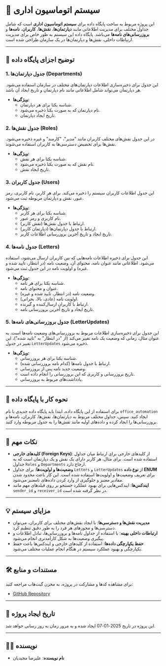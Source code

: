 # 🏢 سیستم اتوماسیون اداری

این پروژه مربوط به ساخت پایگاه داده برای **سیستم اتوماسیون اداری** است که شامل جداول مختلف برای مدیریت اطلاعاتی مانند **دپارتمان‌ها**، **نقش‌ها**، **کاربران**، **نامه‌ها** و **بروزرسانی‌های نامه‌ها** می‌باشد. پایگاه داده این سیستم به طور خاص برای مدیریت ارتباطات داخلی، نقش‌ها و دپارتمان‌ها در یک سازمان طراحی شده است.

---

## 🚀 توضیح اجزای پایگاه داده

### 1. **جدول دپارتمان‌ها (Departments)**

این جدول برای ذخیره‌سازی اطلاعات دپارتمان‌های مختلف در سازمان استفاده می‌شود. هر دپارتمان می‌تواند شامل اطلاعاتی مانند نام دپارتمان و تاریخ ایجاد آن باشد.

- **ویژگی‌ها:**
  - شناسه یکتا برای هر دپارتمان.
  - نام دپارتمان که به صورت یکتا ذخیره می‌شود.
  - تاریخ ایجاد دپارتمان.

### 2. **جدول نقش‌ها (Roles)**

در این جدول نقش‌های مختلف کاربران مانند "مدیر"، "کارمند" و غیره ذخیره می‌شود. نقش‌ها برای تخصیص دسترسی‌ها به کاربران استفاده می‌شوند.

- **ویژگی‌ها:**
  - شناسه یکتا برای هر نقش.
  - نام نقش که به صورت یکتا ذخیره می‌شود.
  - تاریخ ایجاد نقش.

### 3. **جدول کاربران (Users)**

این جدول اطلاعات کاربران سیستم را ذخیره می‌کند. برای هر کاربر، نام کاربری، رمز عبور، نقش و دپارتمان مربوطه ثبت می‌شود.

- **ویژگی‌ها:**
  - شناسه یکتا برای هر کاربر.
  - نام کاربری و رمز عبور.
  - ارتباط با جدول نقش‌ها (نقش کاربر).
  - ارتباط با جدول دپارتمان‌ها (دپارتمان کاربر).
  - تاریخ ایجاد و تاریخ آخرین بروزرسانی اطلاعات کاربر.

### 4. **جدول نامه‌ها (Letters)**

این جدول برای ذخیره اطلاعات نامه‌هایی که بین کاربران ارسال می‌شود، استفاده می‌شود. اطلاعاتی مانند عنوان نامه، محتوای آن، وضعیت نامه (در انتظار، تایید شده و غیره) و اولویت نامه در این جدول ثبت می‌شود.

- **ویژگی‌ها:**
  - شناسه یکتا برای هر نامه.
  - عنوان و محتوای نامه.
  - وضعیت نامه (در انتظار، تایید شده و غیره).
  - اولویت نامه (عادی، بالا، بحرانی).
  - ارتباط با کاربران ارسال‌کننده و گیرنده.
  - تاریخ ایجاد و تاریخ آخرین بروزرسانی نامه.

### 5. **جدول بروزرسانی‌های نامه‌ها (LetterUpdates)**

این جدول برای ذخیره‌سازی اطلاعات مربوط به بروزرسانی‌های وضعیت نامه‌ها است. به عنوان مثال، زمانی که وضعیت یک نامه تغییر می‌کند (از "در انتظار" به "تایید شده")، این تغییر در جدول `LetterUpdates` ذخیره می‌شود.

- **ویژگی‌ها:**
  - شناسه یکتا برای هر بروزرسانی.
  - ارتباط با جدول نامه‌ها (کدام نامه بروزرسانی شده).
  - وضعیت جدید نامه پس از بروزرسانی.
  - تاریخ بروزرسانی و کاربری که این بروزرسانی را انجام داده است.
  - یادداشت‌های مربوط به بروزرسانی.

---

## 📝 نحوه کار با پایگاه داده

برای استفاده از این پایگاه داده، ابتدا باید پایگاه داده جدیدی با نام `office_automation` ایجاد کنید. سپس، جداول مختلف مربوط به دپارتمان‌ها، نقش‌ها، کاربران، نامه‌ها و بروزرسانی‌ها را ایجاد کرده و داده‌های اولیه مانند نقش‌ها را به جدول مربوطه وارد کنید.

---

## 📄 نکات مهم

- **کلیدهای خارجی (Foreign Keys)**: از کلیدهای خارجی برای ارتباط میان جداول استفاده شده است. برای مثال، هر کاربر دارای یک نقش و یک دپارتمان است که به جداول `Roles` و `Departments` ارجاع دارد.
- **وضعیت‌ها و اولویت‌ها**: برای جداول `Letters` و `LetterUpdates` از **نوع داده ENUM** برای تعریف وضعیت‌ها و اولویت‌ها استفاده شده است. این کار باعث محدود شدن مقادیر معتبر و جلوگیری از وارد کردن داده‌های نامعتبر می‌شود.
- **ایندکس‌ها**: ایندکس‌هایی برای بهبود عملکرد جستجو بر روی فیلدهای مهم مانند `sender_id` و `receiver_id` در نظر گرفته شده است.

---

## 💡 مزایای سیستم

- **مدیریت نقش‌ها و دسترسی‌ها**: با ایجاد نقش‌های مختلف برای کاربران، می‌توان دسترسی‌ها و مجوزهای هر فرد را به طور دقیق تنظیم کرد.
- **ارتباطات داخلی بهینه**: با استفاده از جداول نامه‌ها و بروزرسانی‌ها، تبادل اطلاعات و پیگیری وضعیت‌ها به شکل کارآمدتری انجام می‌شود.
- **حفظ یکپارچگی داده‌ها**: استفاده از کلیدهای خارجی و ایندکس‌ها باعث حفظ یکپارچگی و بهبود عملکرد سیستم در هنگام انجام عملیات مختلف می‌شود.

---

## 🛠 مستندات و منابع

برای مشاهده کدها و مشارکت در پروژه، به مخزن گیت‌هاب مراجعه کنید:

- [GitHub Repository]([https://github.com/your-repo](https://github.com/Alirezamajidiyan/sql-code/tree/main))

---

## 📅 تاریخ ایجاد پروژه

این پروژه در تاریخ 2025-01-07 ایجاد شده و به مرور زمان به روز رسانی خواهد شد.

---

## 🧑‍💻 نویسنده

- **نام نویسنده**: علیرضا مجیدیان
